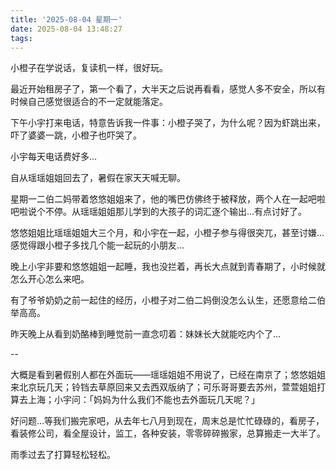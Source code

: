 ```yaml
---
title: '2025-08-04 星期一'
date: 2025-08-04 13:48:27
tags:
---
```


小橙子在学说话，复读机一样，很好玩。

最近开始租房子了，第一个看了，大半天之后说再看看，感觉人多不安全，所以有时候自己感觉很适合的不一定就能落定。

下午小宇打来电话，特意告诉我一件事：小橙子哭了，为什么呢？因为虾跳出来，吓了婆婆一跳，小橙子也吓哭了。

小宇每天电话费好多...

自从瑶瑶姐姐回去了，暑假在家天天喊无聊。

星期一二伯二妈带着悠悠姐姐来了，他的嘴巴仿佛终于被释放，两个人在一起吧啦吧啦说个不停。从瑶瑶姐姐那儿学到的大孩子的词汇逐个输出...有点讨好了。

悠悠姐姐比瑶瑶姐姐大三个月，和小宇在一起，小橙子参与得很突兀，甚至讨嫌...感觉得跟小橙子多找几个能一起玩的小朋友...

晚上小宇非要和悠悠姐姐一起睡，我也没拦着，再长大点就到青春期了，小时候就怎么开心怎么来吧。

有了爷爷奶奶之前一起住的经历，小橙子对二伯二妈倒没怎么认生，还愿意给二伯举高高。

昨天晚上从看到奶酪棒到睡觉前一直念叨着：妹妹长大就能吃内个了...

--

大概是看到暑假别人都在外面玩——瑶瑶姐姐不用说了，已经在南京了；悠悠姐姐来北京玩几天；铃铛去草原回来又去西双版纳了；可乐哥哥要去苏州，萱萱姐姐打算去上海；小宇问：「妈妈为什么我们不能也去外面玩几天呢？」

好问题...等我们搬完家吧，从去年七八月到现在，周末总是忙忙碌碌的，看房子，看装修公司，看全屋设计，监工，各种安装，零零碎碎搬家，总算搬走一大半了。

雨季过去了打算轻松轻松。

